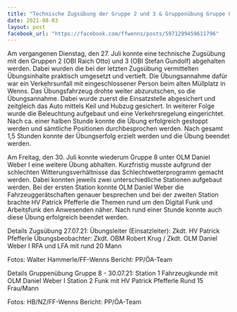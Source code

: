 ```yaml
---
title: "Technische Zugsübung der Gruppe 2 und 3 & Gruppenübung Gruppe 8 Fahrzeugkunde & Funk"
date: 2021-08-03
layout: post
facebook_url: "https://facebook.com/ffwenns/posts/5971299459611796"
---
```


Am vergangenen Dienstag, den 27. Juli konnte eine technische Zugsübung mit den Gruppen 2 (OBI Raich Otto) und 3 (OBI Stefan Gundolf) abgehalten werden. Dabei wurden die bei der letzten Zugsübung vermittelten Übungsinhalte praktisch umgesetzt und vertieft. Die Übungsannahme dafür war ein Verkehrsunfall mit eingeschlossener Person beim alten Müllplatz in Wenns. Das Übungsfahrzeug drohte weiter abzurutschen, so die Übungsannahme. Dabei wurde zuerst die Einsatzstelle abgesichert und zeitgleich das Auto mittels Keil und Hubzug gesichert. In weiterer Folge wurde die Beleuchtung aufgebaut und eine Verkehrsregelung eingerichtet. Nach ca. einer halben Stunde konnte die Übung erfolgreich gestoppt werden und sämtliche Positionen durchbesprochen werden. Nach gesamt 1,5 Stunden konnte der Übungserfolg erzielt werden und die Übung beendet werden.

Am Freitag, den 30. Juli konnte wiederum Gruppe 8 unter OLM Daniel Weber I eine weitere Übung abhalten. Kurzfristig musste aufgrund der schlechten Witterungsverhältnisse das Schlechtwetterprogramm gemacht werden. Dabei konnten jeweils zwei unterschiedliche Stationen aufgebaut werden. Bei der ersten Station konnte OLM Daniel Weber die Fahrzeuggerätschaften genauer besprechen und bei der zweiten Station brachte HV Patrick Pfefferle die Themen rund um den Digital Funk und Arbeitsfunk den Anwesenden näher. Nach rund einer Stunde konnte auch diese Übung erfolgreich beendet werden.

Details Zugsübung 27.07.21:
Übungsleiter (Einsatzleiter): Zkdt. HV Patrick Pfefferle
Übungsbeobachter: Zkdt. OBM Robert Krug / Zkdt. OLM Daniel Weber I
RFA und LFA mit rund 20 Mann

Fotos: Walter Hammerle/FF-Wenns
Bericht: PP/ÖA-Team

Details Gruppenübung Gruppe 8 - 30.07.21:
Station 1 Fahrzeugkunde mit OLM Daniel Weber I
Station 2 Funk mit HV Patrick Pfefferle
Rund 15 Frau/Mann

Fotos: HB/NZ/FF-Wenns
Bericht: PP/ÖA-Team